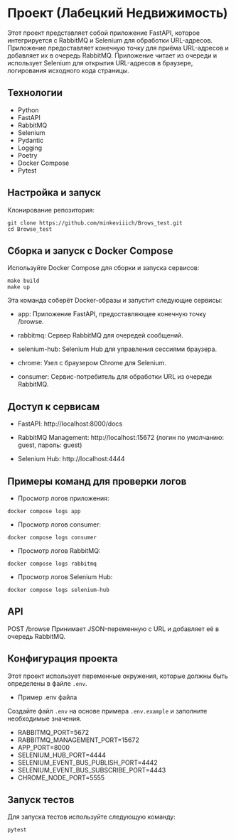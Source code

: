 # Проект (Лабецкий Недвижимость)
Этот проект представляет собой приложение FastAPI, которое интегрируется с RabbitMQ и Selenium для обработки URL-адресов. Приложение предоставляет конечную точку для приёма URL-адресов и добавляет их в очередь RabbitMQ. Приложение читает из очереди и использует Selenium для открытия URL-адресов в браузере, логирования исходного кода страницы.

## Технологии
- Python
- FastAPI
- RabbitMQ
- Selenium
- Pydantic
- Logging
- Poetry
- Docker Compose
- Pytest

## Настройка и запуск

Клонирование репозитория:
```
git clone https://github.com/minkeviiich/Brows_test.git
cd Browse_test
```

## Сборка и запуск с Docker Compose
Используйте Docker Compose для сборки и запуска сервисов:
```
make build
make up
```

Эта команда соберёт Docker-образы и запустит следующие сервисы:

- app: Приложение FastAPI, предоставляющее конечную точку /browse.

- rabbitmq: Сервер RabbitMQ для очередей сообщений.

- selenium-hub: Selenium Hub для управления сессиями браузера.

- chrome: Узел с браузером Chrome для Selenium.

- consumer: Сервис-потребитель для обработки URL из очереди RabbitMQ.

##  Доступ к сервисам

- FastAPI: http://localhost:8000/docs

- RabbitMQ Management: http://localhost:15672 (логин по умолчанию: guest, пароль: guest)

- Selenium Hub: http://localhost:4444

## Примеры команд для проверки логов

- Просмотр логов приложения:
```
docker compose logs app
```

- Просмотр логов consumer:
```
docker compose logs consumer
```

- Просмотр логов RabbitMQ:
```
docker compose logs rabbitmq
```

- Просмотр логов Selenium Hub:
```
docker compose logs selenium-hub
```

## API

POST /browse
Принимает JSON-переменную с URL и добавляет её в очередь RabbitMQ.

## Конфигурация проекта

Этот проект использует переменные окружения, которые должны быть определены в файле `.env`.

- Пример .env файла

Создайте файл `.env` на основе примера `.env.example` и заполните необходимые значения.

- RABBITMQ_PORT=5672
- RABBITMQ_MANAGEMENT_PORT=15672
- APP_PORT=8000
- SELENIUM_HUB_PORT=4444
- SELENIUM_EVENT_BUS_PUBLISH_PORT=4442
- SELENIUM_EVENT_BUS_SUBSCRIBE_PORT=4443
- CHROME_NODE_PORT=5555

## Запуск тестов
Для запуска тестов используйте следующую команду:
```
pytest
```
